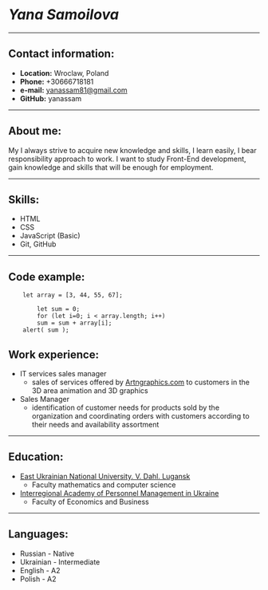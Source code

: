 # *Yana Samoilova*
***
## Contact information:
 * **Location:** Wroclaw, Poland 
 * **Phone:** +30666718181 
 * **e-mail:** yanassam81@gmail.com
 * **GitHub:** yanassam

*** 
## About me:
My I always strive to acquire new knowledge and skills, I learn easily, I bear responsibility
approach to work. I want to study Front-End development, gain knowledge and skills that will be enough for employment.

***
## Skills:
* HTML
* CSS
* JavaScript (Basic)
* Git, GitHub

***
## Code example:

```
    let array = [3, 44, 55, 67];

        let sum = 0;
        for (let i=0; i < array.length; i++)
        sum = sum + array[i];
    alert( sum );

```

## Work experience:
* IT services sales manager
    + sales of services offered by [Artngraphics.com][df2] to customers in the 3D area
animation and 3D graphics
* Sales Manager
    + identification of customer needs for products sold by the organization and
coordinating orders with customers according to their needs and availability
assortment

***
## Education:
* [East Ukrainian National University. V. Dahl. Lugansk][df1]
    + Faculty mathematics and computer science
* [Interregional Academy of Personnel Management in Ukraine][df3]
    + Faculty of Economics and Business

***
## Languages:
* Russian - Native
* Ukrainian - Intermediate
* English - A2
* Polish - A2

[df1]: <https://snu.edu.ua/index.php/en/home-english/>
[df2]: <http://artngraphics.com/>
[df3]: <http://maup.com.ua/eng/index.html>
